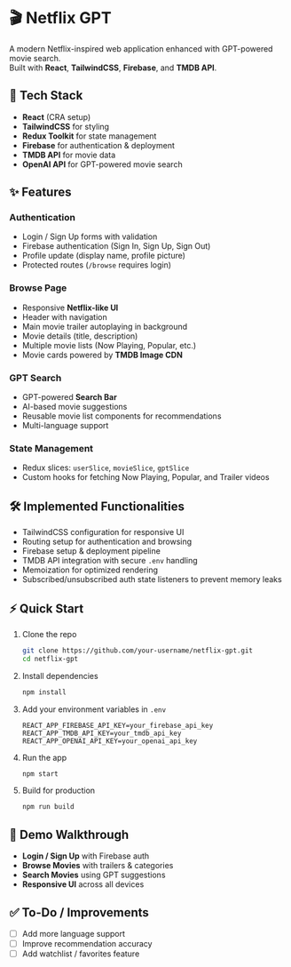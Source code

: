 # 🎬 Netflix GPT

A modern Netflix-inspired web application enhanced with GPT-powered movie search.  
Built with **React**, **TailwindCSS**, **Firebase**, and **TMDB API**.

## 🚀 Tech Stack

- **React** (CRA setup)
- **TailwindCSS** for styling
- **Redux Toolkit** for state management
- **Firebase** for authentication & deployment
- **TMDB API** for movie data
- **OpenAI API** for GPT-powered movie search

## ✨ Features

### Authentication

- Login / Sign Up forms with validation
- Firebase authentication (Sign In, Sign Up, Sign Out)
- Profile update (display name, profile picture)
- Protected routes (`/browse` requires login)

### Browse Page

- Responsive **Netflix-like UI**
- Header with navigation
- Main movie trailer autoplaying in background
- Movie details (title, description)
- Multiple movie lists (Now Playing, Popular, etc.)
- Movie cards powered by **TMDB Image CDN**

### GPT Search

- GPT-powered **Search Bar**
- AI-based movie suggestions
- Reusable movie list components for recommendations
- Multi-language support

### State Management

- Redux slices: `userSlice`, `movieSlice`, `gptSlice`
- Custom hooks for fetching Now Playing, Popular, and Trailer videos

## 🛠️ Implemented Functionalities

- TailwindCSS configuration for responsive UI
- Routing setup for authentication and browsing
- Firebase setup & deployment pipeline
- TMDB API integration with secure `.env` handling
- Memoization for optimized rendering
- Subscribed/unsubscribed auth state listeners to prevent memory leaks

## ⚡ Quick Start

1. Clone the repo

   ```bash
   git clone https://github.com/your-username/netflix-gpt.git
   cd netflix-gpt

   ```

2. Install dependencies

   ```bash
   npm install
   ```

3. Add your environment variables in `.env`

   ```
   REACT_APP_FIREBASE_API_KEY=your_firebase_api_key
   REACT_APP_TMDB_API_KEY=your_tmdb_api_key
   REACT_APP_OPENAI_API_KEY=your_openai_api_key
   ```

4. Run the app

   ```bash
   npm start
   ```

5. Build for production

   ```bash
   npm run build
   ```

## 🎥 Demo Walkthrough

- **Login / Sign Up** with Firebase auth
- **Browse Movies** with trailers & categories
- **Search Movies** using GPT suggestions
- **Responsive UI** across all devices

## ✅ To-Do / Improvements

- [ ] Add more language support
- [ ] Improve recommendation accuracy
- [ ] Add watchlist / favorites feature
